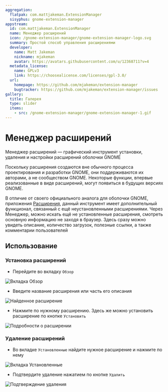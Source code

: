 ```yaml
---
aggregation:
  flatpak: com.mattjakeman.ExtensionManager
  sisyphus: gnome-extension-manager
appstream:
  id: com.mattjakeman.ExtensionManager
  name: Менеджер расширений
  icon: /gnome-extension-manager/gnome-extension-manager-logo.svg
  summary: Простой способ управления расширениями
  developer:
    name: Matt Jakeman
    nickname: mjakeman
    avatar: https://avatars.githubusercontent.com/u/12368711?v=4
  metadata_license:
    name: GPLv3
    link: https://choosealicense.com/licenses/gpl-3.0/
  url:
    homepage: https://github.com/mjakeman/extension-manager
    bugtracker: https://github.com/mjakeman/extension-manager/issues
gallery:
  title: Галерея
  type: slider
  items:
    - src: /gnome-extension-manager/gnome-extension-manager-1.gif
---
```


# Менеджер расширений

Менеджер расширений — графический инструмент установки, удаления и настройки расширений оболочки GNOME

Поскольку расширения создаются вне обычного процесса проектирования и разработки GNOME, они поддерживаются их авторами, а не сообществом GNOME. Некоторые функции, впервые реализованные в виде расширений, могут появиться в будущих версиях GNOME.

В отличие от своего официального аналога для оболочки GNOME, приложения [Расширения](/extensions-app), данный инструмент имеет дополнительный функционал, связанный с ещё неустановленными расширениями. Через Менеджер, можно искать ещё не установленные расширения, смотреть основную информацию не заходя в браузер. Здесь сразу можно увидеть описание, количество загрузок, полезные ссылки, а также комментарии пользователей

<!--@include: @ru/apps/.parts/install/content-repo.md-->
<!--@include: @ru/apps/.parts/install/content-flatpak.md-->

<AGWGallery />

## Использование

### Установка расширений

- Перейдите во вкладку `Обзор`

![Вкладка Обзор](/gnome-extension-manager/gnome-extension-manager-2.png)

- Введите название расширения или часть его описания

![Найденное расширение](/gnome-extension-manager/gnome-extension-manager-3.png)

- Нажмите по нужному расширению. Здесь же можно установить расширение по кнопке `Установить`

![Подробности о расширении](/gnome-extension-manager/gnome-extension-manager-4.png)

### Удаление расширений

- Во вкладке `Установленные` найдите нужное расширение и нажмите по нему

![Вкладка Установленные](/gnome-extension-manager/gnome-extension-manager-5.png)

- Подтвердите удаление нажатием по кнопке `Удалить`

![Подтверждение удаления](/gnome-extension-manager/gnome-extension-manager-6.png)
